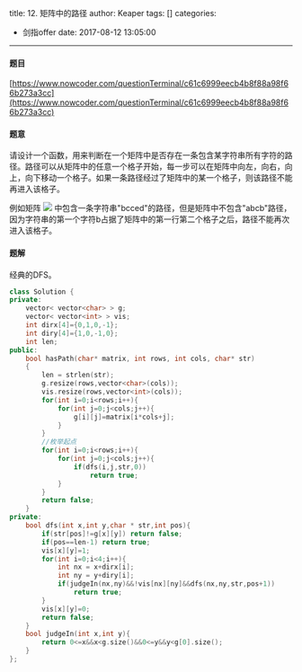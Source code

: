 title: 12. 矩阵中的路径
author: Keaper
tags: []
categories:
  - 剑指offer
date: 2017-08-12 13:05:00
---
#### 题目
[https://www.nowcoder.com/questionTerminal/c61c6999eecb4b8f88a98f66b273a3cc](https://www.nowcoder.com/questionTerminal/c61c6999eecb4b8f88a98f66b273a3cc)
#### 题意
请设计一个函数，用来判断在一个矩阵中是否存在一条包含某字符串所有字符的路径。路径可以从矩阵中的任意一个格子开始，每一步可以在矩阵中向左，向右，向上，向下移动一个格子。如果一条路径经过了矩阵中的某一个格子，则该路径不能再进入该格子。

例如矩阵
![](https://latex.codecogs.com/gif.download?%5Cbegin%7Bbmatrix%7D%20a%20%26%20b%20%26c%20%26e%20%5C%5C%20s%20%26%20f%20%26%20c%20%26%20s%5C%5C%20a%20%26%20d%20%26%20e%20%26%20e%20%5Cend%7Bbmatrix%7D)
中包含一条字符串"bcced"的路径，但是矩阵中不包含"abcb"路径，因为字符串的第一个字符b占据了矩阵中的第一行第二个格子之后，路径不能再次进入该格子。

#### 题解
经典的DFS。
```cpp
class Solution {
private:
    vector< vector<char> > g;
    vector< vector<int> > vis;
    int dirx[4]={0,1,0,-1};
    int diry[4]={1,0,-1,0};
    int len;
public:
    bool hasPath(char* matrix, int rows, int cols, char* str)
    {
        len = strlen(str);
        g.resize(rows,vector<char>(cols));
        vis.resize(rows,vector<int>(cols));
        for(int i=0;i<rows;i++){
            for(int j=0;j<cols;j++){
                g[i][j]=matrix[i*cols+j];
            }
        }
        //枚举起点
        for(int i=0;i<rows;i++){
            for(int j=0;j<cols;j++){
                if(dfs(i,j,str,0))
                    return true;
            }
        }
        return false;
    }
private:
    bool dfs(int x,int y,char * str,int pos){
        if(str[pos]!=g[x][y]) return false;
        if(pos==len-1) return true;
        vis[x][y]=1;
        for(int i=0;i<4;i++){
            int nx = x+dirx[i];
            int ny = y+diry[i];
            if(judgeIn(nx,ny)&&!vis[nx][ny]&&dfs(nx,ny,str,pos+1))
                return true;
        }
        vis[x][y]=0;
        return false;
    }
    bool judgeIn(int x,int y){
        return 0<=x&&x<g.size()&&0<=y&&y<g[0].size();
    }
};
```